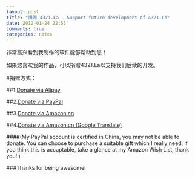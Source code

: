 ```yaml
---
layout: post
title: "捐赠 4321.La - Support future development of 4321.La"
date: 2012-01-24 22:55
comments: true
categories: notes
---
```

非常高兴看到我制作的软件能够帮助到您！

如果您喜欢我的作品，可以捐赠4321.La以支持我们后续的开发。

<!-- more -->



#捐赠方式：

##1.[Donate via Alipay](https://me.alipay.com/martian)

##2.[Donate via PayPal](https://www.paypal.com/cgi-bin/webscr?cmd=_xclick&business=fzyadmin%40gmail%2ecom&item_name=Support%20future%20development%20of%204321.La%20apps)


##3.[Donate via Amazon.cn](http://www.amazon.cn/registry/wishlist/1JUEM4PZIL82C)

##4.[Donate via Amazon.cn (Google Translate)](http://translate.google.com/translate?hl=en&sl=zh-CN&tl=en&u=http%3A%2F%2Fwww.amazon.cn%2Fregistry%2Fwishlist%2F1JUEM4PZIL82C)


####(My PayPal account is certified in China, you may not be able to donate. You can choose to purchase a suitable gift which I really need, if you think this is accaptable,  take a glance at my Amazon Wish List, thank you! )

###Thanks for being awesome!
